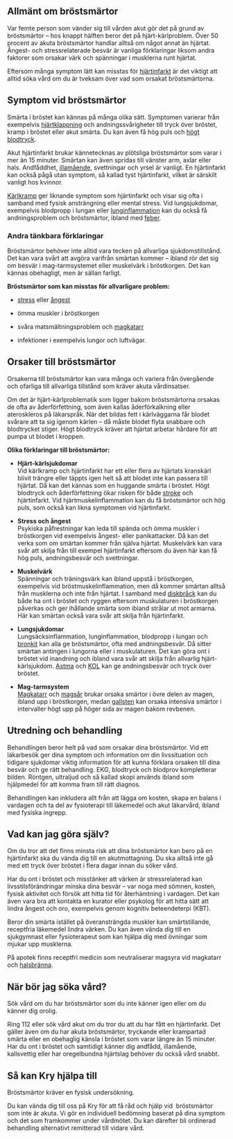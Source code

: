 Allmänt om bröstsmärtor
-----------------------

Var femte person som vänder sig till vården akut gör det på grund av bröstsmärtor – hos knappt hälften beror det på hjärt-kärlproblem. Över 50 procent av akuta bröstsmärtor handlar alltså om något annat än hjärtat. Ångest- och stressrelaterade besvär är vanliga förklaringar liksom andra faktorer som orsakar värk och spänningar i musklerna runt hjärtat.

Eftersom många symptom lätt kan misstas för [hjärtinfarkt](https://www.kry.se/fakta/hjartinfarkt/ "hjartinfarkt") är det viktigt att alltid söka vård om du är tveksam över vad som orsakat bröstsmärtorna.

Symptom vid bröstsmärtor
------------------------

Smärta i bröstet kan kännas på många olika sätt. Symptomen varierar från exempelvis [hjärtklappning](https://www.kry.se/fakta/hjartklappning/ "hjartklappning") och andningssvårigheter till tryck över bröstet, kramp i bröstet eller akut smärta. Du kan även få hög puls och [högt blodtryck](https://www.kry.se/fakta/hogt-blodtryck/ "hogt-blodtryck").

Akut hjärtinfarkt brukar kännetecknas av plötsliga bröstsmärtor som varar i mer än 15 minuter. Smärtan kan även spridas till vänster arm, axlar eller hals. Andfåddhet, [illamående](https://www.kry.se/fakta/illamaende/ "illamaende"), svettningar och yrsel är vanligt. En hjärtinfarkt kan också pågå utan symptom, så kallad tyst hjärtinfarkt, vilket är särskilt vanligt hos kvinnor.

[Kärlkramp](https://www.kry.se/fakta/karlkramp/ "karlkramp") ger liknande symptom som hjärtinfarkt och visar sig ofta i samband med fysisk ansträngning eller mental stress. Vid lungsjukdomar, exempelvis blodpropp i lungan eller [lunginflammation](https://www.kry.se/fakta/lunginflammation/ "lunginflammation") kan du också få andningsproblem och bröstsmärtor, ibland med [feber](https://www.kry.se/fakta/feber/ "feber").

### Andra tänkbara förklaringar

Bröstsmärtor behöver inte alltid vara tecken på allvarliga sjukdomstillstånd. Det kan vara svårt att avgöra varifrån smärtan kommer – ibland rör det sig om besvär i mag-tarmsystemet eller muskelvärk i bröstkorgen. Det kan kännas obehagligt, men är sällan farligt.

**Bröstsmärtor som kan misstas för allvarligare problem:**

*   [stress](https://www.kry.se/fakta/stress/ "stress") eller [ångest](https://www.kry.se/fakta/angest-och-oro/ "angest")
    
*   ömma muskler i bröstkorgen
    
*   svåra matsmältningsproblem och [magkatarr](https://www.kry.se/fakta/magkatarr/ "magkatarr")
    
*   infektioner i exempelvis lungor och luftvägar.
    

Orsaker till bröstsmärtor
-------------------------

Orsakerna till bröstsmärtor kan vara många och variera från övergående och ofarliga till allvarliga tillstånd som kräver akuta vårdinsatser.

Om det är hjärt-kärlproblematik som ligger bakom bröstsmärtorna orsakas de ofta av åderförfettning, som även kallas åderförkalkning eller ateroskleros på läkarspråk. När det bildas fett i kärlväggarna får blodet svårare att ta sig igenom kärlen – då måste blodet flyta snabbare och blodtrycket stiger. Högt blodtryck kräver att hjärtat arbetar hårdare för att pumpa ut blodet i kroppen.

**Olika förklaringar till bröstsmärtor:**

*   **Hjärt-kärlsjukdomar**  
    Vid kärlkramp och hjärtinfarkt har ett eller flera av hjärtats kranskärl blivit trängre eller täppts igen helt så att blodet inte kan passera till hjärtat. Då kan det kännas som en huggande smärta i bröstet. Högt blodtryck och åderförfettning ökar risken för både [stroke](https://www.kry.se/fakta/stroke/ "stroke") och hjärtinfarkt. Vid hjärtmuskelinflammation kan du få bröstsmärtor och hög puls, som också kan likna symptomen vid hjärtinfarkt.
    
*   **Stress och ångest**  
    Psykiska påfrestningar kan leda till spända och ömma muskler i bröstkorgen vid exempelvis ångest- eller panikattacker. Då kan det verka som om smärtan kommer från själva hjärtat. Muskelvärk kan vara svår att skilja från till exempel hjärtinfarkt eftersom du även här kan få hög puls, andningsbesvär och svettningar.
    
*   **Muskelvärk**  
    Spänningar och träningsvärk kan ibland uppstå i bröstkorgen, exempelvis vid bröstmuskelinflammation, men då kommer smärtan alltså från musklerna och inte från hjärtat. I samband med [diskbråck](https://www.kry.se/fakta/diskbrack/ "diskbrack") kan du både ha ont i bröstet och ryggen eftersom muskulaturen i bröstkorgen påverkas och ger ihållande smärta som ibland strålar ut mot armarna. Här kan smärtan också vara svår att skilja från hjärtinfarkt.
    
*   **Lungsjukdomar**  
    Lungsäcksinflammation, lunginflammation, blodpropp i lungan och [bronkit](https://www.kry.se/fakta/bronkit/ "bronkit") kan alla ge bröstsmärtor, ofta med andningsbesvär. Då sitter smärtan antingen i lungorna eller i muskulaturen. Det kan göra ont i bröstet vid inandning och ibland vara svår att skilja från allvarlig hjärt-kärlsjukdom. [Astma](https://www.kry.se/fakta/astma/ "astma") och [KOL](https://www.kry.se/fakta/kol/ "kol") kan ge andningsbesvär och tryck över bröstet.
    
*   **Mag-tarmsystem**  
    [Magkatarr](https://www.kry.se/fakta/magkatarr/ "magkatarr") och [magsår](https://www.kry.se/fakta/magsar/ "magsar") brukar orsaka smärtor i övre delen av magen, ibland upp i bröstkorgen, medan [gallsten](https://www.kry.se/fakta/gallsten/ "gallsten") kan orsaka intensiva smärtor i intervaller högt upp på höger sida av magen bakom revbenen.
    

Utredning och behandling
------------------------

Behandlingen beror helt på vad som orsakar dina bröstsmärtor. Vid ett läkarbesök ger dina symptom och information om din livssituation och tidigare sjukdomar viktig information för att kunna förklara orsaken till dina besvär och ge rätt behandling. EKG, blodtryck och blodprov kompletterar bilden. Röntgen, ultraljud och så kallad skopi används ibland som hjälpmedel för att komma fram till rätt diagnos.

Behandlingen kan inkludera allt från att lägga om kosten, skapa en balans i vardagen och ta del av fysioterapi till läkemedel och akut läkarvård, ibland med fysiska ingrepp.

Vad kan jag göra själv?
-----------------------

Om du tror att det finns minsta risk att dina bröstsmärtor kan bero på en hjärtinfarkt ska du vända dig till en akutmottagning. Du ska alltså inte gå med ett tryck över bröstet i flera dagar innan du söker vård.

Har du ont i bröstet och misstänker att värken är stressrelaterad kan livsstilsförändringar minska dina besvär – var noga med sömnen, kosten, fysisk aktivitet och försök att hitta tid för återhämtning i vardagen. Det kan även vara bra att kontakta en kurator eller psykolog för att hitta sätt att lindra ångest och oro, exempelvis genom kognitiv beteendeterpi (KBT).

Beror din smärta istället på överansträngda muskler kan smärtstillande, receptfria läkemedel lindra värken. Du kan även vända dig till en sjukgymnast eller fysioterapeut som kan hjälpa dig med övningar som mjukar upp musklerna.

På apotek finns receptfri medicin som neutraliserar magsyra vid magkatarr och [halsbränna](https://www.kry.se/fakta/halsbranna/ "halsbranna").

När bör jag söka vård?
----------------------

Sök vård om du har bröstsmärtor som du inte känner igen eller om du känner dig orolig.

Ring 112 eller sök vård akut om du tror du att du har fått en hjärtinfarkt. Det gäller även om du har akuta bröstsmärtor, tryckande eller krampartad smärta eller en obehaglig känsla i bröstet som varar längre än 15 minuter. Har du ont i bröstet och samtidigt känner dig andfådd, illamående, kallsvettig eller har oregelbundna hjärtslag behöver du också vård snabbt.

Så kan Kry hjälpa till
----------------------

Bröstsmärtor kräver en fysisk undersökning.

Du kan vända dig till oss på Kry för att få råd och hjälp vid  bröstsmärtor som inte är akuta. Vi gör en individuell bedömning baserat på dina symptom och det som framkommer under vårdmötet. Du kan därefter bli ordinerad behandling alternativt remitterad till vidare vård.
